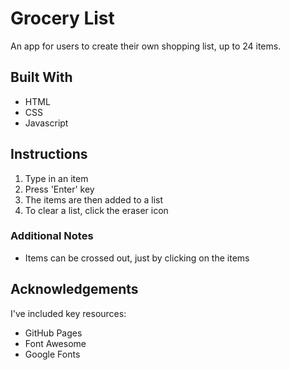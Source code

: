 # Grocery List

An app for users to create their own shopping list, up to 24 items.

## Built With

- HTML
- CSS
- Javascript

## Instructions

1. Type in an item
2. Press 'Enter' key
3. The items are then added to a list
4. To clear a list, click the eraser icon

### Additional Notes

- Items can be crossed out, just by clicking on the items

## Acknowledgements

I've included key resources:

- GitHub Pages
- Font Awesome
- Google Fonts